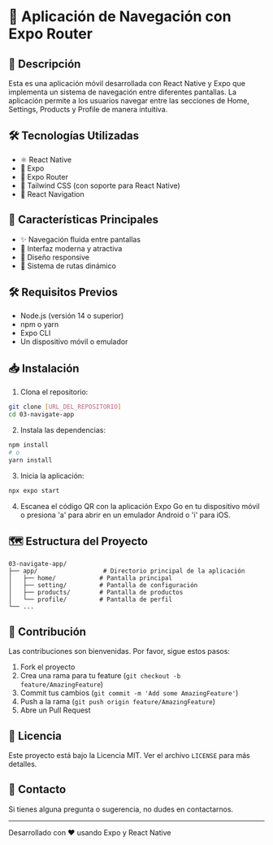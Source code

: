 # 🚀 Aplicación de Navegación con Expo Router

## 📝 Descripción
Esta es una aplicación móvil desarrollada con React Native y Expo que implementa un sistema de navegación entre diferentes pantallas. La aplicación permite a los usuarios navegar entre las secciones de Home, Settings, Products y Profile de manera intuitiva.

## 🛠️ Tecnologías Utilizadas
- ⚛️ React Native
- 📱 Expo
- 🔄 Expo Router
- 🎨 Tailwind CSS (con soporte para React Native)
- 📱 React Navigation

## 🚀 Características Principales
- ✨ Navegación fluida entre pantallas
- 🎨 Interfaz moderna y atractiva
- 📱 Diseño responsive
- 🔄 Sistema de rutas dinámico

## 🛠️ Requisitos Previos
- Node.js (versión 14 o superior)
- npm o yarn
- Expo CLI
- Un dispositivo móvil o emulador

## 📥 Instalación

1. Clona el repositorio:
```bash
git clone [URL_DEL_REPOSITORIO]
cd 03-navigate-app
```

2. Instala las dependencias:
```bash
npm install
# o
yarn install
```

3. Inicia la aplicación:
```bash
npx expo start
```

4. Escanea el código QR con la aplicación Expo Go en tu dispositivo móvil o presiona 'a' para abrir en un emulador Android o 'i' para iOS.

## 🗺️ Estructura del Proyecto
```
03-navigate-app/
├── app/                  # Directorio principal de la aplicación
│   ├── home/            # Pantalla principal
│   ├── setting/         # Pantalla de configuración
│   ├── products/        # Pantalla de productos
│   └── profile/         # Pantalla de perfil
└── ...
```

## 🤝 Contribución
Las contribuciones son bienvenidas. Por favor, sigue estos pasos:
1. Fork el proyecto
2. Crea una rama para tu feature (`git checkout -b feature/AmazingFeature`)
3. Commit tus cambios (`git commit -m 'Add some AmazingFeature'`)
4. Push a la rama (`git push origin feature/AmazingFeature`)
5. Abre un Pull Request

## 📄 Licencia
Este proyecto está bajo la Licencia MIT. Ver el archivo `LICENSE` para más detalles.

## 📧 Contacto
Si tienes alguna pregunta o sugerencia, no dudes en contactarnos.

---
Desarrollado con ❤️ usando Expo y React Native
